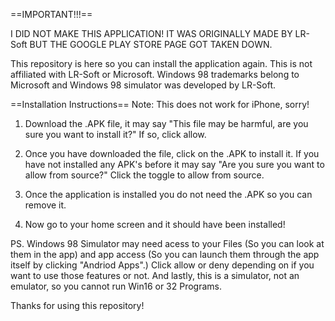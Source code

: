 ==IMPORTANT!!!==

I DID NOT MAKE THIS APPLICATION! IT WAS ORIGINALLY MADE BY LR-Soft BUT THE GOOGLE PLAY STORE PAGE GOT TAKEN DOWN. 

This repository is here so you can install the application again. This is not affiliated with LR-Soft or Microsoft. Windows 98 trademarks belong to Microsoft and Windows 98 simulator was developed by LR-Soft. 

==Installation Instructions==
Note: This does not work for iPhone, sorry!

1. Download the .APK file, it may say "This file may be harmful, are you sure you want to install it?" If so, click allow.

2. Once you have downloaded the file, click on the .APK to install it. If you have not installed any APK's before it may say "Are you sure you want to allow from source?" Click the toggle to allow from source. 

3. Once the application is installed you do not need the .APK so you can remove it.

4. Now go to your home screen and it should have been installed!

PS. Windows 98 Simulator may need acess to your Files (So you can look at them in the app) and app access (So you can launch them through the app itself by clicking "Andriod Apps".) Click allow or deny depending on if you want to use those features or not. And lastly, this is a simulator, not an emulator, so you cannot run Win16 or 32 Programs. 

Thanks for using this repository!
